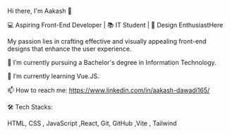 
Hi there, I'm Aakash 👋

💻 Aspiring Front-End Developer | 📚 IT Student | 🎨 Design EnthusiastHere 


 My passion lies in crafting effective and visually appealing front-end designs that enhance the user experience.

🌱 I’m  currently pursuing a Bachelor's degree in Information Technology.

👯 I’m currently learning Vue.JS.

📫 How to reach me: https://www.linkedin.com/in/aakash-dawadi165/


🛠  Tech Stacks:

 HTML,  CSS , JavaScript ,React, Git, GitHub ,Vite , Tailwind













